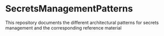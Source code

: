 # SecretsManagementPatterns
This repository documents the different architectural patterns for secrets management and the corresponding reference material
